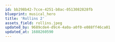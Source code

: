 ```yaml
---
id: bb298b42-7cce-4251-b8ac-0513082828fb
blueprint: musical_hero
title: 'Rollins 2'
assets_field: rollins.jpeg
updated_by: 9689cde4-d9c4-4a0a-a0f0-e088ff46ca01
updated_at: 1688260590
---
```

